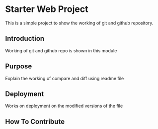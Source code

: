 # Starter Web Project
This is a simple project to show the working of git and github repository. 
## Introduction
Working of git and github repo is shown in this module
## Purpose
Explain the working of compare and diff using readme file
## Deployment 
Works on deployment on the modified versions of the file 
## How To Contribute
